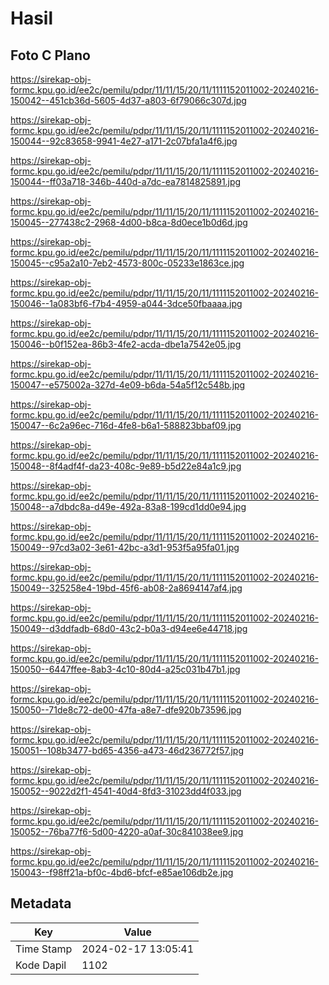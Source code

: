 # Hasil

## Foto C Plano

https://sirekap-obj-formc.kpu.go.id/ee2c/pemilu/pdpr/11/11/15/20/11/1111152011002-20240216-150042--451cb36d-5605-4d37-a803-6f79066c307d.jpg

https://sirekap-obj-formc.kpu.go.id/ee2c/pemilu/pdpr/11/11/15/20/11/1111152011002-20240216-150044--92c83658-9941-4e27-a171-2c07bfa1a4f6.jpg

https://sirekap-obj-formc.kpu.go.id/ee2c/pemilu/pdpr/11/11/15/20/11/1111152011002-20240216-150044--ff03a718-346b-440d-a7dc-ea7814825891.jpg

https://sirekap-obj-formc.kpu.go.id/ee2c/pemilu/pdpr/11/11/15/20/11/1111152011002-20240216-150045--277438c2-2968-4d00-b8ca-8d0ece1b0d6d.jpg

https://sirekap-obj-formc.kpu.go.id/ee2c/pemilu/pdpr/11/11/15/20/11/1111152011002-20240216-150045--c95a2a10-7eb2-4573-800c-05233e1863ce.jpg

https://sirekap-obj-formc.kpu.go.id/ee2c/pemilu/pdpr/11/11/15/20/11/1111152011002-20240216-150046--1a083bf6-f7b4-4959-a044-3dce50fbaaaa.jpg

https://sirekap-obj-formc.kpu.go.id/ee2c/pemilu/pdpr/11/11/15/20/11/1111152011002-20240216-150046--b0f152ea-86b3-4fe2-acda-dbe1a7542e05.jpg

https://sirekap-obj-formc.kpu.go.id/ee2c/pemilu/pdpr/11/11/15/20/11/1111152011002-20240216-150047--e575002a-327d-4e09-b6da-54a5f12c548b.jpg

https://sirekap-obj-formc.kpu.go.id/ee2c/pemilu/pdpr/11/11/15/20/11/1111152011002-20240216-150047--6c2a96ec-716d-4fe8-b6a1-588823bbaf09.jpg

https://sirekap-obj-formc.kpu.go.id/ee2c/pemilu/pdpr/11/11/15/20/11/1111152011002-20240216-150048--8f4adf4f-da23-408c-9e89-b5d22e84a1c9.jpg

https://sirekap-obj-formc.kpu.go.id/ee2c/pemilu/pdpr/11/11/15/20/11/1111152011002-20240216-150048--a7dbdc8a-d49e-492a-83a8-199cd1dd0e94.jpg

https://sirekap-obj-formc.kpu.go.id/ee2c/pemilu/pdpr/11/11/15/20/11/1111152011002-20240216-150049--97cd3a02-3e61-42bc-a3d1-953f5a95fa01.jpg

https://sirekap-obj-formc.kpu.go.id/ee2c/pemilu/pdpr/11/11/15/20/11/1111152011002-20240216-150049--325258e4-19bd-45f6-ab08-2a8694147af4.jpg

https://sirekap-obj-formc.kpu.go.id/ee2c/pemilu/pdpr/11/11/15/20/11/1111152011002-20240216-150049--d3ddfadb-68d0-43c2-b0a3-d94ee6e44718.jpg

https://sirekap-obj-formc.kpu.go.id/ee2c/pemilu/pdpr/11/11/15/20/11/1111152011002-20240216-150050--6447ffee-8ab3-4c10-80d4-a25c031b47b1.jpg

https://sirekap-obj-formc.kpu.go.id/ee2c/pemilu/pdpr/11/11/15/20/11/1111152011002-20240216-150050--71de8c72-de00-47fa-a8e7-dfe920b73596.jpg

https://sirekap-obj-formc.kpu.go.id/ee2c/pemilu/pdpr/11/11/15/20/11/1111152011002-20240216-150051--108b3477-bd65-4356-a473-46d236772f57.jpg

https://sirekap-obj-formc.kpu.go.id/ee2c/pemilu/pdpr/11/11/15/20/11/1111152011002-20240216-150052--9022d2f1-4541-40d4-8fd3-31023dd4f033.jpg

https://sirekap-obj-formc.kpu.go.id/ee2c/pemilu/pdpr/11/11/15/20/11/1111152011002-20240216-150052--76ba77f6-5d00-4220-a0af-30c841038ee9.jpg

https://sirekap-obj-formc.kpu.go.id/ee2c/pemilu/pdpr/11/11/15/20/11/1111152011002-20240216-150043--f98ff21a-bf0c-4bd6-bfcf-e85ae106db2e.jpg


## Metadata

| Key        | Value               |
| ---------- | ------------------- |
| Time Stamp | 2024-02-17 13:05:41 |
| Kode Dapil | 1102                |




